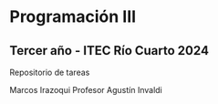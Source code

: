 # Programación III
##  Tercer año - ITEC Río Cuarto 2024

Repositorio de tareas

Marcos Irazoqui
Profesor Agustín Invaldi